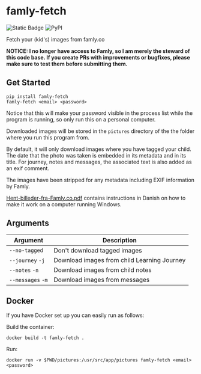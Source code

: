 # famly-fetch

![Static Badge](https://img.shields.io/badge/Python-3-blue?style=flat&logo=Python)
![PyPI](https://img.shields.io/pypi/v/famly-fetch)

Fetch your (kid's) images from famly.co

**NOTICE: I no longer have access to Famly, so I am merely the steward of this
code base. If you create PRs with improvements or bugfixes, please make sure
to test them before submitting them.**


## Get Started

```
pip install famly-fetch
famly-fetch <email> <password>
```

Notice that this will make your password visible in the process list
while the program is running, so only run this on a personal computer.

Downloaded images will be stored in the ``pictures`` directory of the
the folder where you run this program from.

By default, it will only download images where you have tagged your child. The
date that the photo was taken is embedded in its metadata and in its title.
For journey, notes and messages, the associated text is also added as an exif
comment.

The images have been stripped for any metadata including EXIF
information by Famly.

[Hent-billeder-fra-Famly.co.pdf](Hent-billeder-fra-Famly.co.pdf)
contains instructions in Danish on how to make it work on a computer
running Windows.

## Arguments

| Argument | Description |
| --- | --- |
| `--no-tagged` | Don't download tagged images |
| `--journey` `-j` | Download images from child Learning Journey |
| `--notes` `-n` | Download images from child notes |
| `--messages` `-m` | Download images from messages |


## Docker

If you have Docker set up you can easily run as follows:

 Build the container:
```
docker build -t famly-fetch .
```

Run:
```
docker run -v $PWD/pictures:/usr/src/app/pictures famly-fetch <email> <password>
```
